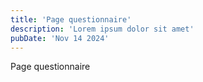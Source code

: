 ```yaml
---
title: 'Page questionnaire'
description: 'Lorem ipsum dolor sit amet'
pubDate: 'Nov 14 2024'
---
```

Page questionnaire